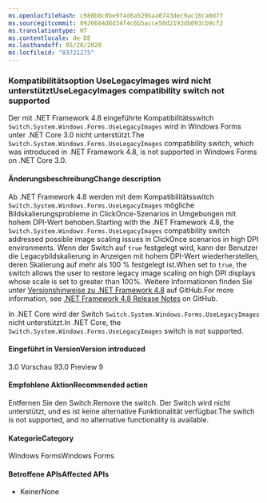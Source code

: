 ```yaml
---
ms.openlocfilehash: c980b0c0be9f4d6a529baa0743dec9ac16ca0d7f
ms.sourcegitcommit: 0926684d8d34f4c6b5acce58d2193db093cb9cf2
ms.translationtype: HT
ms.contentlocale: de-DE
ms.lasthandoff: 05/20/2020
ms.locfileid: "83721275"
---
```

### <a name="uselegacyimages-compatibility-switch-not-supported"></a><span data-ttu-id="e5fe2-101">Kompatibilitätsoption UseLegacyImages wird nicht unterstützt</span><span class="sxs-lookup"><span data-stu-id="e5fe2-101">UseLegacyImages compatibility switch not supported</span></span>

<span data-ttu-id="e5fe2-102">Der mit .NET Framework 4.8 eingeführte Kompatibilitätsswitch `Switch.System.Windows.Forms.UseLegacyImages` wird in Windows Forms unter .NET Core 3.0 nicht unterstützt.</span><span class="sxs-lookup"><span data-stu-id="e5fe2-102">The `Switch.System.Windows.Forms.UseLegacyImages` compatibility switch, which was introduced in .NET Framework 4.8, is not supported in Windows Forms on .NET Core 3.0.</span></span>

#### <a name="change-description"></a><span data-ttu-id="e5fe2-103">Änderungsbeschreibung</span><span class="sxs-lookup"><span data-stu-id="e5fe2-103">Change description</span></span>

<span data-ttu-id="e5fe2-104">Ab .NET Framework 4.8 werden mit dem Kompatibilitätsswitch `Switch.System.Windows.Forms.UseLegacyImages` mögliche Bildskalierungsprobleme in ClickOnce-Szenarios in Umgebungen mit hohem DPI-Wert behoben.</span><span class="sxs-lookup"><span data-stu-id="e5fe2-104">Starting with the .NET Framework 4.8, the `Switch.System.Windows.Forms.UseLegacyImages` compatibility switch addressed possible image scaling issues in ClickOnce scenarios in high DPI environments.</span></span> <span data-ttu-id="e5fe2-105">Wenn der Switch auf `true` festgelegt wird, kann der Benutzer die Legacybildskalierung in Anzeigen mit hohem DPI-Wert wiederherstellen, deren Skalierung auf mehr als 100 % festgelegt ist.</span><span class="sxs-lookup"><span data-stu-id="e5fe2-105">When set to `true`, the switch allows the user to restore legacy image scaling on high DPI displays whose scale is set to greater than 100%.</span></span> <span data-ttu-id="e5fe2-106">Weitere Informationen finden Sie unter [Versionshinweise zu .NET Framework 4.8](https://github.com/microsoft/dotnet/blob/master/releases/net48/dotnet48-changes.md#clickonce) auf GitHub.</span><span class="sxs-lookup"><span data-stu-id="e5fe2-106">For more information, see [.NET Framework 4.8 Release Notes](https://github.com/microsoft/dotnet/blob/master/releases/net48/dotnet48-changes.md#clickonce) on GitHub.</span></span>

<span data-ttu-id="e5fe2-107">In .NET Core wird der Switch `Switch.System.Windows.Forms.UseLegacyImages` nicht unterstützt.</span><span class="sxs-lookup"><span data-stu-id="e5fe2-107">In .NET Core, the `Switch.System.Windows.Forms.UseLegacyImages` switch is not supported.</span></span>

#### <a name="version-introduced"></a><span data-ttu-id="e5fe2-108">Eingeführt in Version</span><span class="sxs-lookup"><span data-stu-id="e5fe2-108">Version introduced</span></span>

<span data-ttu-id="e5fe2-109">3.0 Vorschau 9</span><span class="sxs-lookup"><span data-stu-id="e5fe2-109">3.0 Preview 9</span></span>

#### <a name="recommended-action"></a><span data-ttu-id="e5fe2-110">Empfohlene Aktion</span><span class="sxs-lookup"><span data-stu-id="e5fe2-110">Recommended action</span></span>

<span data-ttu-id="e5fe2-111">Entfernen Sie den Switch.</span><span class="sxs-lookup"><span data-stu-id="e5fe2-111">Remove the switch.</span></span> <span data-ttu-id="e5fe2-112">Der Switch wird nicht unterstützt, und es ist keine alternative Funktionalität verfügbar.</span><span class="sxs-lookup"><span data-stu-id="e5fe2-112">The switch is not supported, and no alternative functionality is available.</span></span>

#### <a name="category"></a><span data-ttu-id="e5fe2-113">Kategorie</span><span class="sxs-lookup"><span data-stu-id="e5fe2-113">Category</span></span>

<span data-ttu-id="e5fe2-114">Windows Forms</span><span class="sxs-lookup"><span data-stu-id="e5fe2-114">Windows Forms</span></span>

#### <a name="affected-apis"></a><span data-ttu-id="e5fe2-115">Betroffene APIs</span><span class="sxs-lookup"><span data-stu-id="e5fe2-115">Affected APIs</span></span>

- <span data-ttu-id="e5fe2-116">Keiner</span><span class="sxs-lookup"><span data-stu-id="e5fe2-116">None</span></span>

<!-- 

#### Affected APIs

- Not detectable via API analysis

-->
